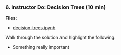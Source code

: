 ### 6. Instructor Do: Decision Trees (10 min)

**Files:**

* [decision-trees.ipynb](Activities/03-Ins_Decision-Trees/Solved/decision-trees.ipynb)

Walk through the solution and highlight the following:

* Something really important
